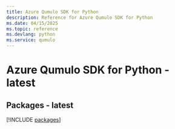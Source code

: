 ```yaml
---
title: Azure Qumulo SDK for Python
description: Reference for Azure Qumulo SDK for Python
ms.date: 04/15/2025
ms.topic: reference
ms.devlang: python
ms.service: qumulo
---
```

# Azure Qumulo SDK for Python - latest
## Packages - latest
[!INCLUDE [packages](qumulo-index.md)]